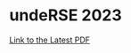 # undeRSE 2023

[Link to the Latest PDF](https://gitlab.jsc.fz-juelich.de/jayesh/presentations/underse2023/-/jobs/artifacts/main/raw/underse2023.pdf?job=pdf)



